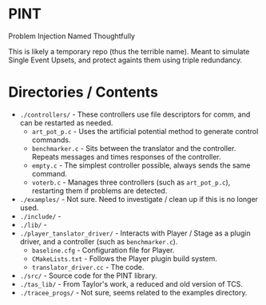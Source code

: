 PINT
====

Problem Injection Named Thoughtfully

This is likely a temporary repo (thus the terrible name). Meant to simulate Single Event Upsets, and protect againts them using triple redundancy.

# Directories / Contents
* `./controllers/` - These controllers use file descriptors for comm, and can be restarted as needed.
  * `art_pot_p.c` - Uses the artificial potential method to generate control commands.
  * `benchmarker.c` - Sits between the translator and the controller. Repeats messages and times responses of the controller.
  * `empty.c` - The simplest controller possible, always sends the same command.
  * `voterb.c` - Manages three controllers (such as `art_pot_p.c`), restarting them if problems are detected.
* `./examples/` - Not sure. Need to investigate / clean up if this is no longer used.
* `./include/` -
* `./lib/` -
* `./player_tanslator_driver/` - Interacts with Player / Stage as a plugin driver, and a controller (such as `benchmarker.c`).
  * `baseline.cfg` - Configuration file for Player.
  * `CMakeLists.txt` - Follows the Player plugin build system.
  * `translator_driver.cc` - The code.
* `./src/` - Source code for the PINT library.
* `./tas_lib/` - From Taylor's work, a reduced and old version of TCS.
* `./tracee_progs/` - Not sure, seems related to the examples directory.

